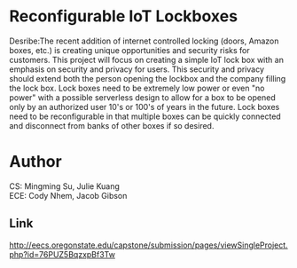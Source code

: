 # Reconfigurable IoT Lockboxes
Desribe:The recent addition of internet controlled locking (doors, Amazon boxes, etc.) is creating unique opportunities and security risks for customers. This project will focus on creating a simple IoT lock box with an emphasis on security and privacy for users. This security and privacy should extend both the person opening the lockbox and the company filling the lock box. Lock boxes need to be extremely low power or even "no power" with a possible serverless design to allow for a box to be opened only by an authorized user 10's or 100's of years in the future. Lock boxes need to be reconfigurable in that multiple boxes can be quickly connected and disconnect from banks of other boxes if so desired.
# Author
CS: Mingming Su, Julie Kuang\
ECE: Cody Nhem, Jacob Gibson
## Link
http://eecs.oregonstate.edu/capstone/submission/pages/viewSingleProject.php?id=76PUZ5BqzxpBf3Tw

